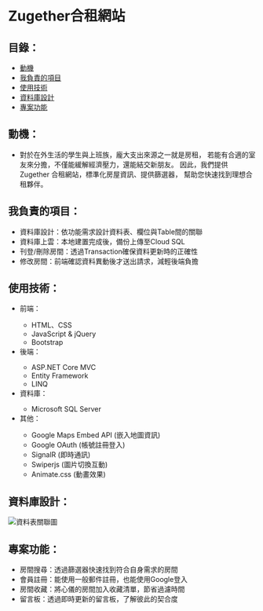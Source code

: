<!DOCTYPE html>
<html lang="zh-Hant">

<head>
    <meta charset="UTF-8">
    <meta name="viewport" content="width=device-width, initial-scale=1.0">
</head>

<body>
    <h1>Zugether合租網站</h1>
    <h2>目錄：</h2>
    <ul>
        <li><a href="#motivation">動機</a></li>
        <li><a href="#myJob">我負責的項目</a></li>
        <li><a href="#technologies">使用技術</a></li>
        <li><a href="#database">資料庫設計</a></li>
        <li><a href="#feature">專案功能</a></li>
    </ul>
    <h2 id="motivation">動機：</h2>
    <ul>
        <li>
            對於在外生活的學生與上班族，龐大支出來源之一就是房租，
            若能有合適的室友來分擔，不僅能緩解經濟壓力，還能結交新朋友。
            因此，我們提供 Zugether 合租網站，標準化房屋資訊、提供篩選器，
            幫助您快速找到理想合租夥伴。
        </li>
    </ul>
    <h2 id="myJob">我負責的項目：</h2>
    <ul>
        <li>資料庫設計：依功能需求設計資料表、欄位與Table間的關聯</li>
        <li>資料庫上雲：本地建置完成後，備份上傳至Cloud SQL</li>
        <li>刊登/刪除房間：透過Transaction確保資料更新時的正確性</li>      
        <li>修改房間：前端確認資料異動後才送出請求，減輕後端負擔</li>        
    </ul>
    <h2 id="technologies">使用技術：</h2>
    <ul>
        <li>前端：</li>
        <ul>
            <li>HTML、CSS</li>
            <li>JavaScript & jQuery</li>
            <li>Bootstrap</li>
        </ul>
        <li>後端：</li>
        <ul>
            <li>ASP.NET Core MVC</li>
            <li>Entity Framework</li>
            <li>LINQ</li>
        </ul>
        <li>資料庫：</li>
        <ul>
            <li>Microsoft SQL Server</li>
        </ul>
        <li>其他：</li>
        <ul>
            <li>Google Maps Embed API (嵌入地圖資訊)</li>
            <li>Google OAuth (帳號註冊登入)</li>
            <li>SignalR (即時通訊)</li>
            <li>Swiperjs (圖片切換互動)</li>
            <li>Animate.css (動畫效果)</li>
        </ul>
    </ul>
    <h2 id="database">資料庫設計：</h2>
    <img src="https://imgur.com/Q9z4vSy.png" alt="資料表關聯圖" style="max-width: 100%; height: auto;">
    <h2 id="feature">專案功能：</h2>
    <ul>
        <li>房間搜尋：透過篩選器快速找到符合自身需求的房間</li>
        <li>會員註冊：能使用一般郵件註冊，也能使用Google登入</li>
        <li>房間收藏：將心儀的房間加入收藏清單，節省過濾時間</li>
        <li>留言板：透過即時更新的留言板，了解彼此的契合度</li>
    </ul>
</body>

</html>
